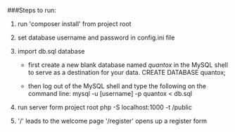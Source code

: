 ###Steps to run:

1. run 'composer install' from project root

2. set database username and password in config.ini file

3. import db.sql database
    - first create a new blank database named _quantox_ in the MySQL shell to serve as a destination for your data.
    CREATE DATABASE quantox;
    
    - then log out of the MySQL shell and type the following on the command line:
    mysql -u [username] -p quantox < db.sql

4. run server form project root
	php -S localhost:1000 -t /public

5. '/' leads to the welcome page
   '/register' opens up a register form
